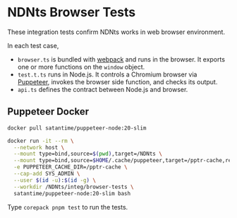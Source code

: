 # NDNts Browser Tests

These integration tests confirm NDNts works in web browser environment.

In each test case,

* `browser.ts` is bundled with [webpack](https://webpack.js.org/) and runs in the browser.
  It exports one or more functions on the `window` object.
* `test.t.ts` runs in Node.js.
  It controls a Chromium browser via [Puppeteer](https://pptr.dev/), invokes the browser side function, and checks its output.
* `api.ts` defines the contract between Node.js and browser.

## Puppeteer Docker

```bash
docker pull satantime/puppeteer-node:20-slim

docker run -it --rm \
  --network host \
  --mount type=bind,source=$(pwd),target=/NDNts \
  --mount type=bind,source=$HOME/.cache/puppeteer,target=/pptr-cache,readonly=true \
  -e PUPPETEER_CACHE_DIR=/pptr-cache \
  --cap-add SYS_ADMIN \
  --user $(id -u):$(id -g) \
  --workdir /NDNts/integ/browser-tests \
  satantime/puppeteer-node:20-slim bash
```

Type `corepack pnpm test` to run the tests.
